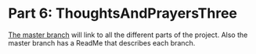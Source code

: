 # Part 6: ThoughtsAndPrayersThree

[The master branch](https://github.com/andrewchungxam/ThoughtsAndPrayersThree) will link to all the different parts of the project. Also the master branch has a ReadMe that describes each branch.
